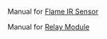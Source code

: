 Manual for  [Flame IR Sensor](https://circuitdigest.com/microcontroller-projects/interfacing-flame-sensor-with-arduino)

Manual for [Relay Module](https://circuitdigest.com/microcontroller-projects/interface-single-channel-relay-module-with-arduino)
